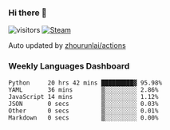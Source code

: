 ### Hi there 👋

![visitors](https://visitor-badge.glitch.me/badge?page_id=zhourunlai)
[![Steam](https://img.shields.io/badge/dynamic/json?label=Steam&query=%24.data.totalSubs&url=https%3A%2F%2Fapi.spencerwoo.com%2Fsubstats%2F%3Fsource%3DsteamGames%26queryKey%3D76561198285156854&suffix=%20Games&logo=steam&labelColor=134375&color=0b1a37&longCache=true)](http://steamcommunity.com/profiles/76561198285156854)

Auto updated by <a href="https://github.com/zhourunlai/zhourunlai/actions" target="_blank">zhourunlai/actions</a>

### Weekly Languages Dashboard

<!--PART:wakatime-->
```text
Python     20 hrs 42 mins █████████▓ 95.98%
YAML       36 mins        ▒░░░░░░░░░ 2.86%
JavaScript 14 mins        ▒░░░░░░░░░ 1.12%
JSON       0 secs         ▒░░░░░░░░░ 0.03%
Other      0 secs         ▒░░░░░░░░░ 0.01%
Markdown   0 secs         ▒░░░░░░░░░ 0.00%
```
<!--PART:wakatime-->
